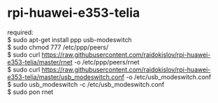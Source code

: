 # rpi-huawei-e353-telia

required: <br />
$ sudo apt-get install ppp usb-modeswitch <br />
$ sudo chmod 777 /etc/ppp/peers/ <br />
$ sudo curl https://raw.githubusercontent.com/raidokislov/rpi-huawei-e353-telia/master/rnet -o /etc/ppp/peers/rnet <br />
$ sudo curl https://raw.githubusercontent.com/raidokislov/rpi-huawei-e353-telia/master/usb_modeswitch.conf -o /etc/usb_modeswitch.conf <br />
$ sudo usb_modeswitch -c /etc/usb_modeswitch.conf <br />
$ sudo pon rnet
